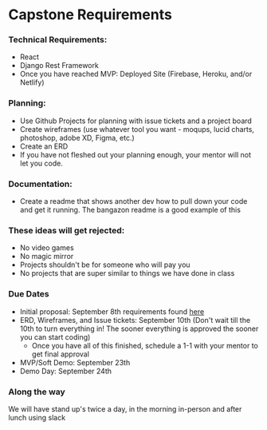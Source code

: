 # Capstone Requirements

### Technical Requirements:
- React
- Django Rest Framework
- Once you have reached MVP: Deployed Site (Firebase, Heroku, and/or Netlify)

### Planning:
- Use Github Projects for planning with issue tickets and a project board
- Create wireframes (use whatever tool you want - moqups, lucid charts, photoshop, adobe XD, Figma, etc.)
- Create an ERD
- If you have not fleshed out your planning enough, your mentor will not let you code.

### Documentation:
- Create a readme that shows another dev how to pull down your code and get it running. The bangazon readme is a good example of this

### These ideas will get rejected:
- No video games
- No magic mirror
- Projects shouldn't be for someone who will pay you
- No projects that are super similar to things we have done in class


### Due Dates
- Initial proposal: September 8th requirements found [here](https://github.com/nss-day-cohort-46/CAPSTONE-INFORMATION/blob/main/02-initial-capstone-proposals.md)
- ERD, Wireframes, and Issue tickets: September 10th (Don't wait till the 10th to turn everything in! The sooner everything is approved the sooner you can start coding)
    - Once you have all of this finished, schedule a 1-1 with your mentor to get final approval
- MVP/Soft Demo: September 23th
- Demo Day: September 24th

### Along the way
We will have stand up's twice a day, in the morning in-person and after lunch using slack

